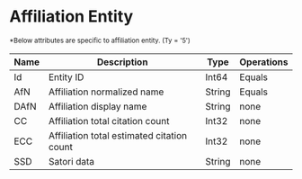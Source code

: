 <!-- 
NavPath: Academic Knowledge API
LinkLabel: Entity Attributes
Url: Academic-Knowledge-API/documentation/EntityAttributes/AffiliationEntity
Weight: 80
-->

# Affiliation Entity

<sub>
*Below attributes are specific to affiliation entity. (Ty = '5')
</sub>

Name	|Description							|Type       | Operations
------- | ------------------------------------- | --------- | ----------------------------
Id		|Entity ID								|Int64		|Equals
AfN		|Affiliation normalized name		|String		|Equals
DAfN	|Affiliation display name		|String		|none
CC		|Affiliation total citation count			|Int32		|none  
ECC		|Affiliation total estimated citation count	|Int32		|none
SSD		|Satori data 							|String		|none